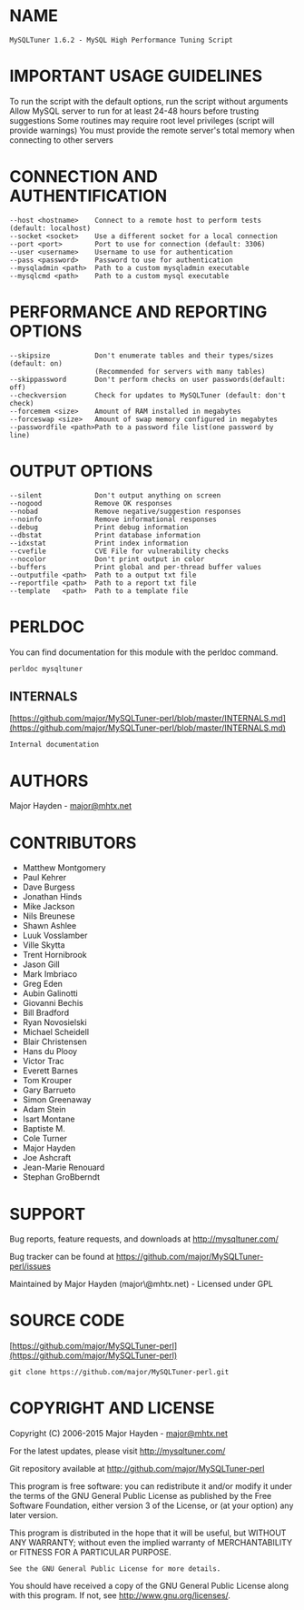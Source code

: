 # NAME

    MySQLTuner 1.6.2 - MySQL High Performance Tuning Script

# IMPORTANT USAGE GUIDELINES

To run the script with the default options, run the script without arguments
Allow MySQL server to run for at least 24-48 hours before trusting suggestions
Some routines may require root level privileges (script will provide warnings)
You must provide the remote server's total memory when connecting to other servers

# CONNECTION AND AUTHENTIFICATION

    --host <hostname>    Connect to a remote host to perform tests (default: localhost)
    --socket <socket>    Use a different socket for a local connection
    --port <port>        Port to use for connection (default: 3306)
    --user <username>    Username to use for authentication
    --pass <password>    Password to use for authentication
    --mysqladmin <path>  Path to a custom mysqladmin executable
    --mysqlcmd <path>    Path to a custom mysql executable

# PERFORMANCE AND REPORTING OPTIONS

    --skipsize           Don't enumerate tables and their types/sizes (default: on)
                         (Recommended for servers with many tables)
    --skippassword       Don't perform checks on user passwords(default: off)
    --checkversion       Check for updates to MySQLTuner (default: don't check)
    --forcemem <size>    Amount of RAM installed in megabytes
    --forceswap <size>   Amount of swap memory configured in megabytes
    --passwordfile <path>Path to a password file list(one password by line)

# OUTPUT OPTIONS

    --silent             Don't output anything on screen
    --nogood             Remove OK responses
    --nobad              Remove negative/suggestion responses
    --noinfo             Remove informational responses
    --debug              Print debug information
    --dbstat             Print database information
    --idxstat            Print index information
    --cvefile            CVE File for vulnerability checks
    --nocolor            Don't print output in color
    --buffers            Print global and per-thread buffer values
    --outputfile <path>  Path to a output txt file
    --reportfile <path>  Path to a report txt file
    --template   <path>  Path to a template file

# PERLDOC

You can find documentation for this module with the perldoc command.

    perldoc mysqltuner

## INTERNALS

[https://github.com/major/MySQLTuner-perl/blob/master/INTERNALS.md](https://github.com/major/MySQLTuner-perl/blob/master/INTERNALS.md)

    Internal documentation

# AUTHORS

Major Hayden - major@mhtx.net

# CONTRIBUTORS

- Matthew Montgomery
- Paul Kehrer
- Dave Burgess
- Jonathan Hinds
- Mike Jackson
- Nils Breunese
- Shawn Ashlee
- Luuk Vosslamber
- Ville Skytta
- Trent Hornibrook
- Jason Gill
- Mark Imbriaco
- Greg Eden
- Aubin Galinotti
- Giovanni Bechis
- Bill Bradford
- Ryan Novosielski
- Michael Scheidell
- Blair Christensen
- Hans du Plooy
- Victor Trac
- Everett Barnes
- Tom Krouper
- Gary Barrueto
- Simon Greenaway
- Adam Stein
- Isart Montane
- Baptiste M.
- Cole Turner
- Major Hayden
- Joe Ashcraft
- Jean-Marie Renouard
- Stephan GroBberndt

# SUPPORT

Bug reports, feature requests, and downloads at http://mysqltuner.com/

Bug tracker can be found at https://github.com/major/MySQLTuner-perl/issues

Maintained by Major Hayden (major\\@mhtx.net) - Licensed under GPL

# SOURCE CODE

[https://github.com/major/MySQLTuner-perl](https://github.com/major/MySQLTuner-perl)

    git clone https://github.com/major/MySQLTuner-perl.git

# COPYRIGHT AND LICENSE

Copyright (C) 2006-2015 Major Hayden - major@mhtx.net

For the latest updates, please visit http://mysqltuner.com/

Git repository available at http://github.com/major/MySQLTuner-perl

This program is free software: you can redistribute it and/or modify
it under the terms of the GNU General Public License as published by
the Free Software Foundation, either version 3 of the License, or
(at your option) any later version.

This program is distributed in the hope that it will be useful,
but WITHOUT ANY WARRANTY; without even the implied warranty of
MERCHANTABILITY or FITNESS FOR A PARTICULAR PURPOSE.

    See the GNU General Public License for more details.

You should have received a copy of the GNU General Public License
along with this program.  If not, see <http://www.gnu.org/licenses/>.
